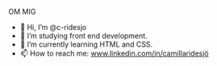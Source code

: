 OM MIG

- 👋 Hi, I’m @c-ridesjo
- 👀 I’m studying front end development.
- 🌱 I’m currently learning HTML and CSS.
- 📫 How to reach me: www.linkedin.com/in/camillaridesjö

<!---
c-ridesjo/c-ridesjo is a ✨ special ✨ repository because its `README.md` (this file) appears on your GitHub profile.
You can click the Preview link to take a look at your changes.
--->
